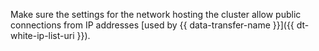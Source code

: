 
Make sure the settings for the network hosting the cluster allow public connections from IP addresses [used by {{ data-transfer-name }}]({{ dt-white-ip-list-uri }}).

